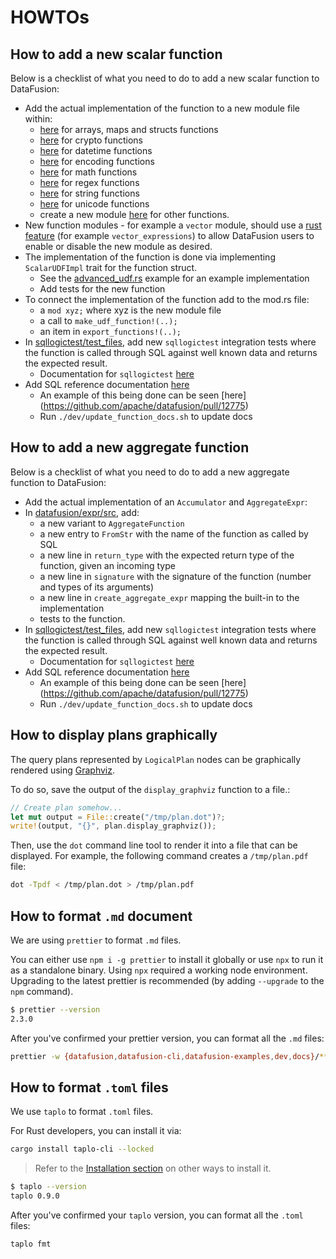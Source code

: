 <!---
  Licensed to the Apache Software Foundation (ASF) under one
  or more contributor license agreements.  See the NOTICE file
  distributed with this work for additional information
  regarding copyright ownership.  The ASF licenses this file
  to you under the Apache License, Version 2.0 (the
  "License"); you may not use this file except in compliance
  with the License.  You may obtain a copy of the License at

    http://www.apache.org/licenses/LICENSE-2.0

  Unless required by applicable law or agreed to in writing,
  software distributed under the License is distributed on an
  "AS IS" BASIS, WITHOUT WARRANTIES OR CONDITIONS OF ANY
  KIND, either express or implied.  See the License for the
  specific language governing permissions and limitations
  under the License.
-->

# HOWTOs

## How to add a new scalar function

Below is a checklist of what you need to do to add a new scalar function to DataFusion:

- Add the actual implementation of the function to a new module file within:
  - [here](https://github.com/apache/datafusion/tree/main/datafusion/functions-nested) for arrays, maps and structs functions
  - [here](https://github.com/apache/datafusion/tree/main/datafusion/functions/src/crypto) for crypto functions
  - [here](https://github.com/apache/datafusion/tree/main/datafusion/functions/src/datetime) for datetime functions
  - [here](https://github.com/apache/datafusion/tree/main/datafusion/functions/src/encoding) for encoding functions
  - [here](https://github.com/apache/datafusion/tree/main/datafusion/functions/src/math) for math functions
  - [here](https://github.com/apache/datafusion/tree/main/datafusion/functions/src/regex) for regex functions
  - [here](https://github.com/apache/datafusion/tree/main/datafusion/functions/src/string) for string functions
  - [here](https://github.com/apache/datafusion/tree/main/datafusion/functions/src/unicode) for unicode functions
  - create a new module [here](https://github.com/apache/datafusion/tree/main/datafusion/functions/src/) for other functions.
- New function modules - for example a `vector` module, should use a [rust feature](https://doc.rust-lang.org/cargo/reference/features.html) (for example `vector_expressions`) to allow DataFusion
  users to enable or disable the new module as desired.
- The implementation of the function is done via implementing `ScalarUDFImpl` trait for the function struct.
  - See the [advanced_udf.rs] example for an example implementation
  - Add tests for the new function
- To connect the implementation of the function add to the mod.rs file:
  - a `mod xyz;` where xyz is the new module file
  - a call to `make_udf_function!(..);`
  - an item in `export_functions!(..);`
- In [sqllogictest/test_files], add new `sqllogictest` integration tests where the function is called through SQL against well known data and returns the expected result.
  - Documentation for `sqllogictest` [here](https://github.com/apache/datafusion/blob/main/datafusion/sqllogictest/README.md)
- Add SQL reference documentation [here](https://github.com/apache/datafusion/blob/main/docs/source/user-guide/sql/scalar_functions.md)
  - An example of this being done can be seen [here] (https://github.com/apache/datafusion/pull/12775)
  - Run `./dev/update_function_docs.sh` to update docs

[advanced_udf.rs]: https://github.com/apache/datafusion/blob/main/datafusion-examples/examples/advanced_udaf.rs
[sqllogictest/test_files]: https://github.com/apache/datafusion/tree/main/datafusion/sqllogictest/test_files

## How to add a new aggregate function

Below is a checklist of what you need to do to add a new aggregate function to DataFusion:

- Add the actual implementation of an `Accumulator` and `AggregateExpr`:
- In [datafusion/expr/src](../../../datafusion/expr/src/aggregate_function.rs), add:
  - a new variant to `AggregateFunction`
  - a new entry to `FromStr` with the name of the function as called by SQL
  - a new line in `return_type` with the expected return type of the function, given an incoming type
  - a new line in `signature` with the signature of the function (number and types of its arguments)
  - a new line in `create_aggregate_expr` mapping the built-in to the implementation
  - tests to the function.
- In [sqllogictest/test_files], add new `sqllogictest` integration tests where the function is called through SQL against well known data and returns the expected result.
  - Documentation for `sqllogictest` [here](https://github.com/apache/datafusion/blob/main/datafusion/sqllogictest/README.md)
- Add SQL reference documentation [here](https://github.com/apache/datafusion/blob/main/docs/source/user-guide/sql/aggregate_functions.md)
  - An example of this being done can be seen [here] (https://github.com/apache/datafusion/pull/12775)
  - Run `./dev/update_function_docs.sh` to update docs

## How to display plans graphically

The query plans represented by `LogicalPlan` nodes can be graphically
rendered using [Graphviz](https://www.graphviz.org/).

To do so, save the output of the `display_graphviz` function to a file.:

```rust
// Create plan somehow...
let mut output = File::create("/tmp/plan.dot")?;
write!(output, "{}", plan.display_graphviz());
```

Then, use the `dot` command line tool to render it into a file that
can be displayed. For example, the following command creates a
`/tmp/plan.pdf` file:

```bash
dot -Tpdf < /tmp/plan.dot > /tmp/plan.pdf
```

## How to format `.md` document

We are using `prettier` to format `.md` files.

You can either use `npm i -g prettier` to install it globally or use `npx` to run it as a standalone binary. Using `npx` required a working node environment. Upgrading to the latest prettier is recommended (by adding `--upgrade` to the `npm` command).

```bash
$ prettier --version
2.3.0
```

After you've confirmed your prettier version, you can format all the `.md` files:

```bash
prettier -w {datafusion,datafusion-cli,datafusion-examples,dev,docs}/**/*.md
```

## How to format `.toml` files

We use `taplo` to format `.toml` files.

For Rust developers, you can install it via:

```sh
cargo install taplo-cli --locked
```

> Refer to the [Installation section][doc] on other ways to install it.
>
> [doc]: https://taplo.tamasfe.dev/cli/installation/binary.html

```bash
$ taplo --version
taplo 0.9.0
```

After you've confirmed your `taplo` version, you can format all the `.toml` files:

```bash
taplo fmt
```
